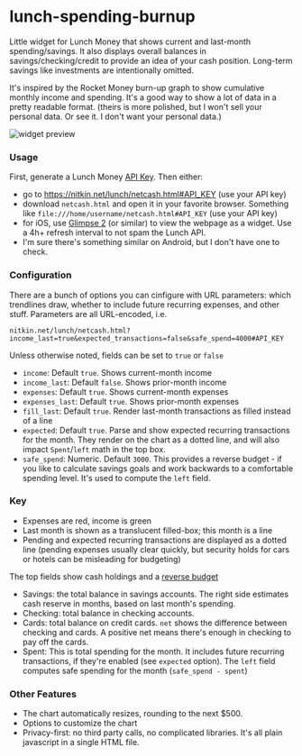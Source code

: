 # lunch-spending-burnup
Little widget for Lunch Money that shows current and last-month spending/savings.
It also displays overall balances in savings/checking/credit to provide an idea of
your cash position. Long-term savings like investments are intentionally omitted.

It's inspired by the Rocket Money burn-up graph to show cumulative monthly income
and spending. It's a good way to show a lot of data in a pretty readable format.
(theirs is more polished, but I won't sell your personal data. Or see it.
I don't want your personal data.)

<img alt="widget preview" src="https://github.com/user-attachments/assets/c4cd1a00-06a5-42af-bb75-f2ff44455e42" />

### Usage
First, generate a Lunch Money [API Key](https://my.lunchmoney.app/developers). Then either:
 - go to https://nitkin.net/lunch/netcash.html#API_KEY (use your API key)
 - download `netcash.html` and open it in your favorite browser. Something like
   `file:///home/username/netcash.html#API_KEY` (use your API key)
 - for iOS, use [Glimpse 2](https://apps.apple.com/us/app/glimpse-2/id1524217845) (or similar)
   to view the webpage as a widget. Use a 4h+ refresh interval to not spam the Lunch API.
 - I'm sure there's something similar on Android, but I don't have one to check.

### Configuration
There are a bunch of options you can cinfigure with URL parameters: which trendlines draw,
whether to include future recurring expenses, and other stuff. Parameters are all URL-encoded, i.e.
```
nitkin.net/lunch/netcash.html?income_last=true&expected_transactions=false&safe_spend=4000#API_KEY
```

Unless otherwise noted, fields can be set to `true` or `false`
 - `income`: Default `true`. Shows current-month income
 - `income_last`: Default `false`. Shows prior-month income
 - `expenses`: Default `true`. Shows current-month expenses
 - `expenses_last`: Default `true`. Shows prior-month expenses
 - `fill_last`: Default `true`. Render last-month transactions as filled instead of a line
 - `expected`: Default `true`. Parse and show expected
        recurring transactions for the month. They render on the chart as a dotted line,
        and will also impact `Spent`/`left` math in the top box.
 - `safe_spend`: Numeric. Default `3000`. This provides a reverse budget -
        if you like to calculate savings goals and work backwards to
        a comfortable spending level. It's used to compute the `left` field.

### Key
 - Expenses are red, income is green
 - Last month is shown as a translucent filled-box; this month is a line
 - Pending and expected recurring transactions are displayed as a dotted line
   (pending expenses usually clear quickly, but security holds for cars or hotels can be misleading for budgeting)

The top fields show cash holdings and a [reverse budget](https://lunchmoney.app/blog/pay-yourself-first-reverse-budgeting)
 - Savings: the total balance in savings accounts. The right side
   estimates cash reserve in months, based on last month's spending.
 - Checking: total balance in checking accounts.
 - Cards: total balance on credit cards. `net` shows the difference
   between checking and cards. A positive net means there's
   enough in checking to pay off the cards.
 - Spent: This is total spending for the month. It includes future
   recurring transactions, if they're enabled (see `expected` option).
   The `left` field computes safe spending for the month (`safe_spend - spent`)
   
### Other Features
 - The chart automatically resizes, rounding to the next $500.
 - Options to customize the chart
 - Privacy-first: no third party calls, no complicated libraries.
   It's all plain javascript in a single HTML file.

